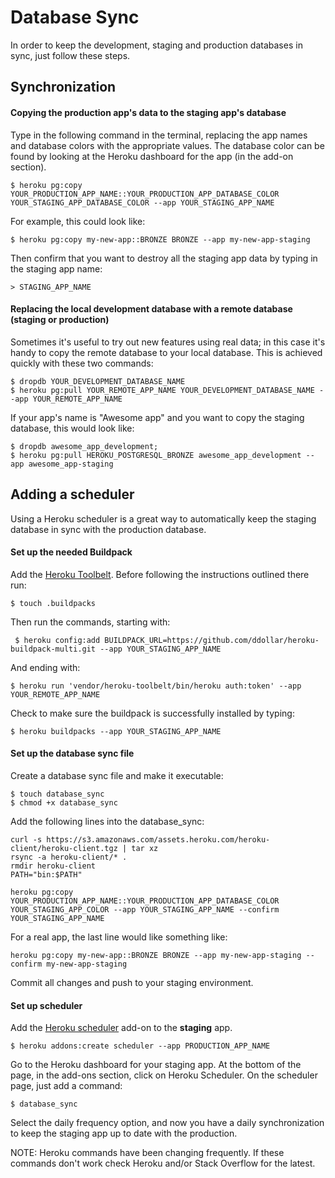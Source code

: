 # Database Sync

In order to keep the development, staging and production databases in sync, just follow these steps.

## Synchronization

#### Copying the production app's data to the staging app's database

Type in the following command in the terminal, replacing the app names and database colors with the appropriate values. The database color can be found by looking at the Heroku dashboard for the app (in the add-on section).

```console
$ heroku pg:copy YOUR_PRODUCTION_APP_NAME::YOUR_PRODUCTION_APP_DATABASE_COLOR YOUR_STAGING_APP_DATABASE_COLOR --app YOUR_STAGING_APP_NAME
```
For example, this could look like:

```console
$ heroku pg:copy my-new-app::BRONZE BRONZE --app my-new-app-staging
```

Then confirm that you want to destroy all the staging app data by typing in the staging app name:

```console
> STAGING_APP_NAME
```

#### Replacing the local development database with a remote database (staging or production)
Sometimes it's useful to try out new features using real data; in this case it's handy to copy the remote database to your local database. This is achieved quickly with these two commands:

```console
$ dropdb YOUR_DEVELOPMENT_DATABASE_NAME
$ heroku pg:pull YOUR_REMOTE_APP_NAME YOUR_DEVELOPMENT_DATABASE_NAME --app YOUR_REMOTE_APP_NAME
```


If your app's name is "Awesome app" and you want to copy the staging database, this would look like:

```console
$ dropdb awesome_app_development;
$ heroku pg:pull HEROKU_POSTGRESQL_BRONZE awesome_app_development --app awesome_app-staging
```

## Adding a scheduler

Using a Heroku scheduler is a great way to automatically keep the staging database in sync with the production database.

#### Set up the needed Buildpack
Add the [Heroku Toolbelt](https://github.com/gregburek/heroku-buildpack-toolbelt). Before following the instructions outlined there run:
```console
$ touch .buildpacks
```
Then run the commands, starting with:
```console
 $ heroku config:add BUILDPACK_URL=https://github.com/ddollar/heroku-buildpack-multi.git --app YOUR_STAGING_APP_NAME
 ```
And ending with:
```console
$ heroku run 'vendor/heroku-toolbelt/bin/heroku auth:token' --app YOUR_REMOTE_APP_NAME
```

Check to make sure the buildpack is successfully installed by typing:
```console
$ heroku buildpacks --app YOUR_STAGING_APP_NAME
```

#### Set up the database sync file
Create a database sync file and make it executable:
```console
$ touch database_sync
$ chmod +x database_sync
```
Add the following lines into the database_sync:
```
curl -s https://s3.amazonaws.com/assets.heroku.com/heroku-client/heroku-client.tgz | tar xz
rsync -a heroku-client/* .
rmdir heroku-client
PATH="bin:$PATH"

heroku pg:copy YOUR_PRODUCTION_APP_NAME::YOUR_PRODUCTION_APP_DATABASE_COLOR YOUR_STAGING_APP_COLOR --app YOUR_STAGING_APP_NAME --confirm YOUR_STAGING_APP_NAME
```

For a real app, the last line would like something like:

`heroku pg:copy my-new-app::BRONZE BRONZE --app my-new-app-staging --confirm my-new-app-staging`

Commit all changes and push to your staging environment.

#### Set up scheduler
Add the [Heroku scheduler](https://elements.heroku.com/addons/scheduler) add-on to the **staging** app.

```console
$ heroku addons:create scheduler --app PRODUCTION_APP_NAME
```

Go to the Heroku dashboard for your staging app. At the bottom of the page, in the add-ons section, click on Heroku Scheduler. On the scheduler page, just add a command:
```
$ database_sync
```
Select the daily frequency option, and now you have a daily synchronization to keep the staging app up to date with the production.

NOTE: Heroku commands have been changing frequently. If these commands don't work check Heroku and/or Stack Overflow for the latest.
